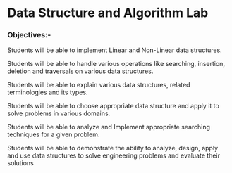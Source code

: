 # Data Structure and Algorithm Lab
### Objectives:-
Students will be able to implement Linear and Non-Linear data structures.  

Students will be able to handle various operations like searching, insertion, deletion and traversals on various data structures. 

Students will be able to explain various data structures, related terminologies and its types.

Students will be able to choose appropriate data structure and apply it to solve problems in various domains. 

Students will be able to analyze and Implement appropriate searching techniques for a given problem.

Students will be able to demonstrate the ability to analyze, design, apply and use data structures to solve engineering problems and evaluate their solutions
